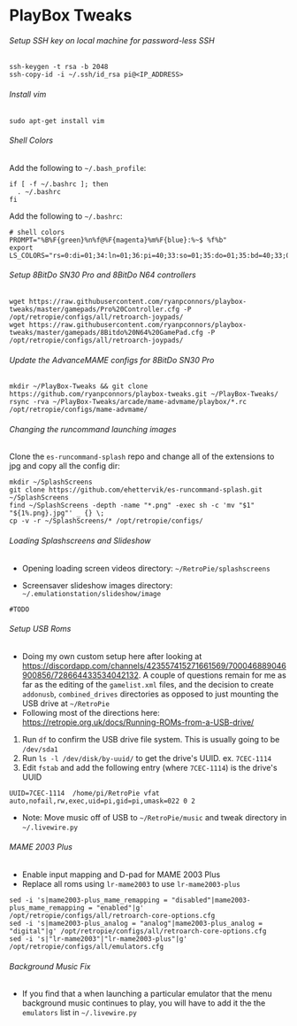 
# PlayBox Tweaks

###### Setup SSH key on local machine for password-less SSH
  ```
  ssh-keygen -t rsa -b 2048
  ssh-copy-id -i ~/.ssh/id_rsa pi@<IP_ADDRESS>
  ```

###### Install vim
```
sudo apt-get install vim
```

###### Shell Colors
Add the following to `~/.bash_profile`:
```
if [ -f ~/.bashrc ]; then
  . ~/.bashrc
fi
```

Add the following to `~/.bashrc`:
```
# shell colors
PROMPT="%B%F{green}%n%f@%F{magenta}%m%F{blue}:%~$ %f%b"
export LS_COLORS="rs=0:di=01;34:ln=01;36:pi=40;33:so=01;35:do=01;35:bd=40;33;01:cd=40;33;01:or=40;31;01:su=37;41:sg=30;43:tw=30;42:ow=34;42:st=37;44:ex=01;32:"
```

###### Setup 8BitDo SN30 Pro and 8BitDo N64 controllers
 ```
 wget https://raw.githubusercontent.com/ryanpconnors/playbox-tweaks/master/gamepads/Pro%20Controller.cfg -P /opt/retropie/configs/all/retroarch-joypads/
 wget https://raw.githubusercontent.com/ryanpconnors/playbox-tweaks/master/gamepads/8Bitdo%20N64%20GamePad.cfg -P /opt/retropie/configs/all/retroarch-joypads/
 ```

###### Update the AdvanceMAME configs for 8BitDo SN30 Pro
  ```
  mkdir ~/PlayBox-Tweaks && git clone https://github.com/ryanpconnors/playbox-tweaks.git ~/PlayBox-Tweaks/
  rsync -rva ~/PlayBox-Tweaks/arcade/mame-advmame/playbox/*.rc /opt/retropie/configs/mame-advmame/
  ```

###### Changing the runcommand launching images
Clone the `es-runcommand-splash` repo and change all of the extensions to jpg and copy all the config dir:
```
mkdir ~/SplashScreens
git clone https://github.com/ehettervik/es-runcommand-splash.git ~/SplashScreens
find ~/SplashScreens -depth -name "*.png" -exec sh -c 'mv "$1" "${1%.png}.jpg"' _ {} \;
cp -v -r ~/SplashScreens/* /opt/retropie/configs/
```

###### Loading Splashscreens and Slideshow

- Opening loading screen videos directory: `~/RetroPie/splashscreens`

- Screensaver slideshow images directory: `~/.emulationstation/slideshow/image`
```
#TODO
```

###### Setup USB Roms
- Doing my own custom setup here after looking at https://discordapp.com/channels/423557415271661569/700046889046900856/728664433534042132. A couple of questions remain for me as far as the editing of the `gamelist.xml` files, and the decision to create `addonusb`, `combined_drives` directories as opposed to just mounting the USB drive at `~/RetroPie`
- Following most of the directions here: https://retropie.org.uk/docs/Running-ROMs-from-a-USB-drive/
1. Run `df` to confirm the USB drive file system. This is usually going to be `/dev/sda1`
2. Run `ls -l /dev/disk/by-uuid/` to get the drive's UUID. ex. `7CEC-1114`
3. Edit `fstab` and add the following entry (where `7CEC-1114`) is the drive's UUID
  ```
  UUID=7CEC-1114  /home/pi/RetroPie vfat  auto,nofail,rw,exec,uid=pi,gid=pi,umask=022 0 2
  ```
- Note: Move music off of USB to `~/RetroPie/music` and tweak directory in `~/.livewire.py`

###### MAME 2003 Plus
- Enable input mapping and D-pad for MAME 2003 Plus
- Replace all roms using `lr-mame2003` to use `lr-mame2003-plus`
```
sed -i 's|mame2003-plus_mame_remapping = "disabled"|mame2003-plus_mame_remapping = "enabled"|g' /opt/retropie/configs/all/retroarch-core-options.cfg
sed -i 's|mame2003-plus_analog = "analog"|mame2003-plus_analog = "digital"|g' /opt/retropie/configs/all/retroarch-core-options.cfg
sed -i 's|"lr-mame2003"|"lr-mame2003-plus"|g' /opt/retropie/configs/all/emulators.cfg
```

###### Background Music Fix
- If you find that a when launching a particular emulator that the menu background music continues to play, you will have to add it the the `emulators` list in `~/.livewire.py`
